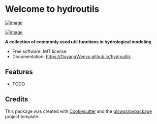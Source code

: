# Welcome to hydroutils


[![image](https://img.shields.io/pypi/v/hydroutils.svg)](https://pypi.python.org/pypi/hydroutils)

[![image](https://pyup.io/repos/github/OuyangWenyu/hydroutils/shield.svg)](https://pyup.io/repos/github/OuyangWenyu/hydroutils)


**A collection of commonly used util functions in hydrological modeling**


-   Free software: MIT license
-   Documentation: <https://OuyangWenyu.github.io/hydroutils>
    

## Features

-   TODO

## Credits

This package was created with [Cookiecutter](https://github.com/cookiecutter/cookiecutter) and the [giswqs/pypackage](https://github.com/giswqs/pypackage) project template.
